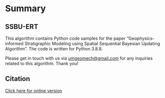 # Summary

## SSBU-ERT
This algorithm contains Python code samples for the paper “Geophysics-informed Stratigraphic Modeling using Spatial Sequential Bayesian Updating Algorithm”. The code is written for Python 3.8.8. 

Please get in touch with us via umgeomech@gmail.com for any inquiries related to this algorithm. Thank you!

## Citation

[Click here for online version](https://www.sciencedirect.com/science/article/pii/S1674775524005985)
